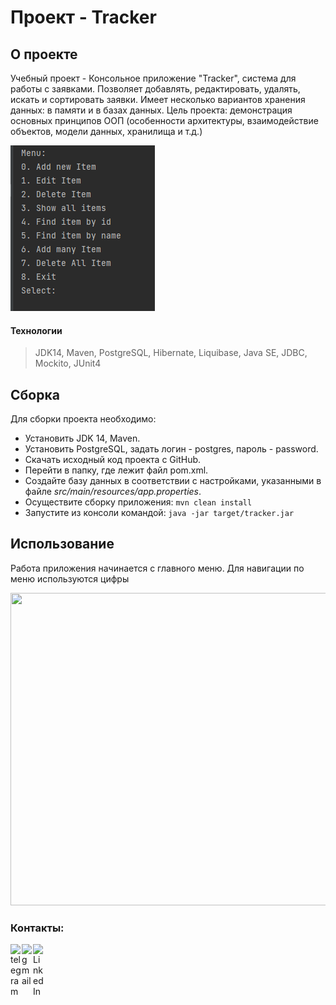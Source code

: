 # Проект - Tracker

## О проекте  

Учебный проект - Консольное приложение "Tracker", система для работы с заявками.
Позволяет добавлять, редактировать, удалять, искать и сортировать заявки.
Имеет несколько вариантов хранения данных: в памяти и в базах данных.
Цель проекта: демонстрация основных принципов ООП (особенности архитектуры, 
взаимодействие объектов, модели данных, хранилища и т.д.)

![Tracker](images/tracker_menu.png)

#### Технологии
>JDK14, Maven, PostgreSQL, Hibernate, Liquibase, Java SE, JDBC, Mockito, JUnit4

## Сборка

Для сборки проекта необходимо:
- Установить JDK 14, Maven.
- Установить PostgreSQL, задать логин - postgres, пароль - password.
- Скачать исходный код проекта с GitHub.
- Перейти в папку, где лежит файл pom.xml.
- Создайте базу данных в соответствии с настройками, указанными в файле *src/main/resources/app.properties*. 
- Осуществите сборку приложения: `mvn clean install`
- Запустите из консоли командой: `java -jar target/tracker.jar`

## Использование
Работа приложения начинается с главного меню. Для навигации по меню используются цифры


<img height="500" src="images\tracker_use.gif" width="600"/>

### Контакты:
[<img align="left" alt="telegram" width="18px" src="https://cdn.jsdelivr.net/npm/simple-icons@3.3.0/icons/telegram.svg" />][telegram]
[<img align="left" alt="gmail" width="18px" src="https://cdn.jsdelivr.net/npm/simple-icons@3.3.0/icons/gmail.svg" />][gmail]
[<img align="left" alt="LinkedIn" width="18px" src="https://cdn.jsdelivr.net/npm/simple-icons@v3/icons/linkedin.svg" />][linkedin]


[telegram]: https://t.me/GrokDen
[gmail]: mailto:den.voiten@gmail.com
[linkedin]: https://www.linkedin.com/in/denis-voytenko-585488117/
